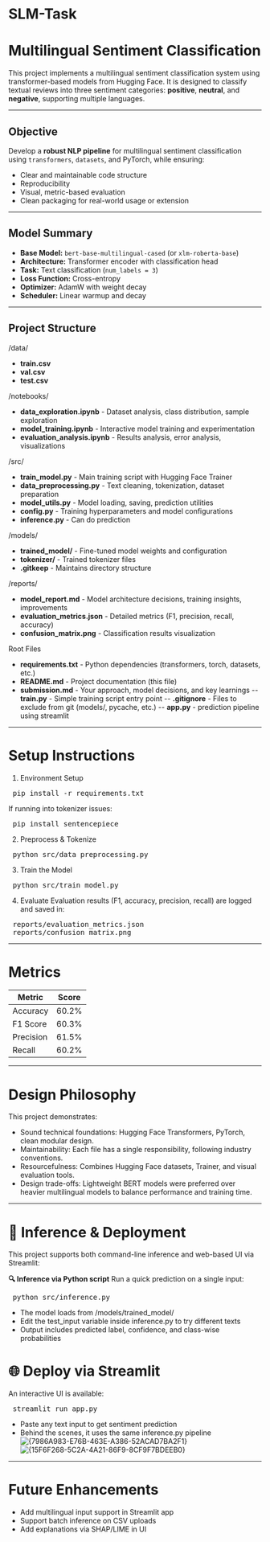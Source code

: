 # SLM-Task

# Multilingual Sentiment Classification

This project implements a multilingual sentiment classification system using transformer-based models from Hugging Face. It is designed to classify textual reviews into three sentiment categories: **positive**, **neutral**, and **negative**, supporting multiple languages.

---

##  Objective

Develop a **robust NLP pipeline** for multilingual sentiment classification using `transformers`, `datasets`, and PyTorch, while ensuring:

- Clear and maintainable code structure
- Reproducibility
- Visual, metric-based evaluation
- Clean packaging for real-world usage or extension

---

##  Model Summary

- **Base Model:** `bert-base-multilingual-cased` (or `xlm-roberta-base`)
- **Architecture:** Transformer encoder with classification head
- **Task:** Text classification (`num_labels = 3`)
- **Loss Function:** Cross-entropy
- **Optimizer:** AdamW with weight decay
- **Scheduler:** Linear warmup and decay
  
---


##  Project Structure

/data/
- **train.csv**
- **val.csv**
- **test.csv**

/notebooks/
- **data_exploration.ipynb** - Dataset analysis, class distribution, sample exploration
- **model_training.ipynb** - Interactive model training and experimentation
- **evaluation_analysis.ipynb** - Results analysis, error analysis, visualizations

/src/
- **train_model.py** - Main training script with Hugging Face Trainer
- **data_preprocessing.py** - Text cleaning, tokenization, dataset preparation
- **model_utils.py** - Model loading, saving, prediction utilities
- **config.py** - Training hyperparameters and model configurations
- **inference.py** - Can do prediction

/models/
- **trained_model/** - Fine-tuned model weights and configuration
- **tokenizer/** - Trained tokenizer files
- **.gitkeep** - Maintains directory structure

/reports/
- **model_report.md** - Model architecture decisions, training insights, improvements
- **evaluation_metrics.json** - Detailed metrics (F1, precision, recall, accuracy)
- **confusion_matrix.png** - Classification results visualization

Root Files
- **requirements.txt** - Python dependencies (transformers, torch, datasets, etc.)
- **README.md** - Project documentation (this file)
- **submission.md** - Your approach, model decisions, and key learnings
-- **train.py** - Simple training script entry point
-- **.gitignore** - Files to exclude from git (models/, pycache, etc.)
-- **app.py** - prediction pipeline using streamlit
---

#  Setup Instructions
1. Environment Setup
<pre> pip install -r requirements.txt </pre>

If running into tokenizer issues:
<pre> pip install sentencepiece </pre>

2. Preprocess & Tokenize
<pre> python src/data_preprocessing.py </pre>

3. Train the Model
<pre> python src/train_model.py </pre>

4. Evaluate
Evaluation results (F1, accuracy, precision, recall) are logged and saved in:
<pre> reports/evaluation_metrics.json
 reports/confusion_matrix.png </pre>

---

#  Metrics 
| Metric    | Score |
| --------- | ----- |
| Accuracy  | 60.2% |
| F1 Score  | 60.3% |
| Precision | 61.5% |
| Recall    | 60.2% |

--- 

#  Design Philosophy
This project demonstrates:

- Sound technical foundations: Hugging Face Transformers, PyTorch, clean modular design.
- Maintainability: Each file has a single responsibility, following industry conventions.
- Resourcefulness: Combines Hugging Face datasets, Trainer, and visual evaluation tools.
- Design trade-offs: Lightweight BERT models were preferred over heavier multilingual models to balance performance and training time.

---

# 🚀 Inference & Deployment
This project supports both command-line inference and web-based UI via Streamlit:

**🔍 Inference via Python script**
Run a quick prediction on a single input:
<pre> python src/inference.py </pre>
- The model loads from /models/trained_model/
- Edit the test_input variable inside inference.py to try different texts
- Output includes predicted label, confidence, and class-wise probabilities

# 🌐 Deploy via Streamlit
An interactive UI is available:
<pre> streamlit run app.py </pre>
- Paste any text input to get sentiment prediction
- Behind the scenes, it uses the same inference.py pipeline
![{7986A983-E76B-463E-A386-52ACAD7BA2F1}](https://github.com/user-attachments/assets/6d9becbd-602f-4ecb-9ff7-e558ed3abcb3)
![{15F6F268-5C2A-4A21-86F9-8CF9F7BDEEB0}](https://github.com/user-attachments/assets/afe22ba0-e491-4f29-98ff-ffd59d41edef)


---

#  Future Enhancements
- Add multilingual input support in Streamlit app
- Support batch inference on CSV uploads
- Add explanations via SHAP/LIME in UI

